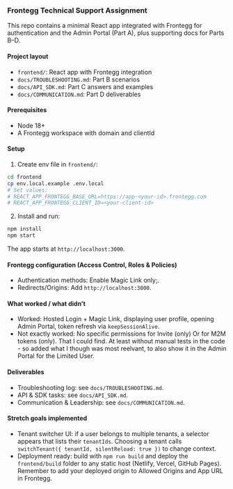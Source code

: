 ### Frontegg Technical Support Assignment

This repo contains a minimal React app integrated with Frontegg for authentication and the Admin Portal (Part A), plus supporting docs for Parts B–D.

#### Project layout

- `frontend/`: React app with Frontegg integration
- `docs/TROUBLESHOOTING.md`: Part B scenarios
- `docs/API_SDK.md`: Part C answers and examples
- `docs/COMMUNICATION.md`: Part D deliverables

#### Prerequisites

- Node 18+
- A Frontegg workspace with domain and clientId

#### Setup

1) Create env file in `frontend/`:

```bash
cd frontend
cp env.local.example .env.local
# Set values:
# REACT_APP_FRONTEGG_BASE_URL=https://app-<your-id>.frontegg.com
# REACT_APP_FRONTEGG_CLIENT_ID=<your-client-id>
```

2) Install and run:

```bash
npm install
npm start
```

The app starts at `http://localhost:3000`.

#### Frontegg configuration (Access Control, Roles & Policies)

- Authentication methods: Enable Magic Link only;.
- Redirects/Origins: Add `http://localhost:3000`.

#### What worked / what didn’t

- Worked: Hosted Login + Magic Link, displaying user profile, opening Admin Portal, token refresh via `keepSessionAlive`.
- Not exactly worked: No specific permissions for Invite (only) Or for M2M tokens (only). That I could find. At least without manual tests in the code - so added what I though was most reelvant, to also show it in the Admin Portal for the Limited User. 

#### Deliverables

- Troubleshooting log: see `docs/TROUBLESHOOTING.md`.
- API & SDK tasks: see `docs/API_SDK.md`.
- Communication & Leadership: see `docs/COMMUNICATION.md`.

#### Stretch goals implemented

- Tenant switcher UI: if a user belongs to multiple tenants, a selector appears that lists their `tenantIds`. Choosing a tenant calls `switchTenant({ tenantId, silentReload: true })` to change context.
- Deployment ready: build with `npm run build` and deploy the `frontend/build` folder to any static host (Netlify, Vercel, GitHub Pages). Remember to add your deployed origin to Allowed Origins and App URL in Frontegg.
